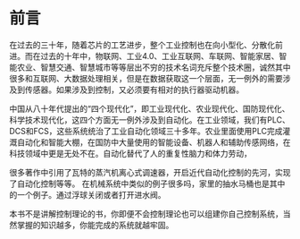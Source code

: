 # 前言

在过去的三十年，随着芯片的工艺进步，整个工业控制也在向小型化、分散化前进。而在过去的十年中，物联网、工业4.0、工业互联网、车联网、智能家居、智能农业、智慧交通、智慧城市等等层出不穷的技术名词充斥整个技术圈，诚然其中很多和互联网、大数据处理相关，但是在数据获取这一个层面，无一例外的需要涉及到传感器。如果涉及到控制，又必须要有相对的执行器驱动机器。

中国从八十年代提出的“四个现代化”，即工业现代化、农业现代化、国防现代化、科学技术现代化，这四个方面无一例外涉及到自动化。在工业领域，我们有PLC、DCS和FCS，这些系统统治了工业自动化领域三十多年。农业里面使用PLC完成灌溉自动化和智能大棚，在国防中大量使用的智能设备、机器人和辅助传感网络，在科技领域中更是无处不在。自动化替代了人的重复性脑力和体力劳动，

很多著作中引用了瓦特的蒸汽机离心式调速器，开启近代自动化控制的先河，实现了自动化控制等等。 在机械系统中类似的例子很多吗，家里的抽水马桶也是其中的一个例子。通过浮球关闭或者打开进水阀。

本书不是讲解控制理论的书，你即便不会控制理论也可以组建你自己控制系统，当然掌握的知识越多，你能完成的系统就越牢固。



